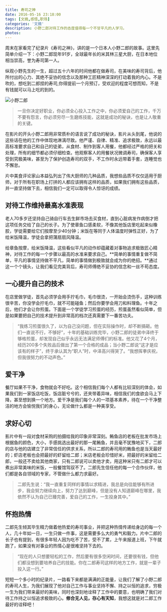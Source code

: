 ```yaml
---
title: 寿司之神
date: 2016-05-16 23:18:00
tags: [文摘,感悟,职场]
categories: '文摘'
description: 小野二郎对待工作的态度值得每一个不甘平凡的人学习。
photos:
---
```

周末在家看完了纪录片《寿司之神》，讲的是一个日本人小野二郎的故事。这里先简单介绍一下：小野二郎现年91岁，全球最年长的米其林三星大厨，在日本地位相当崇高，誉为寿司第一人。

纵观小野先生的一生，超过五十六年的时间他都在做寿司，在美味的寿司背后，他所付出的心力、其绝不妥协的信念以及那种工匠精神深深的打动着我的内心。不是吹的，想吃到二郎捏的寿司,你得提前一个月预订，受欢迎的程度可想而知，不是有钱就可以马上吃的到的。

![小野二郎](http://oqsovnm36.bkt.clouddn.com/Goldofshousi.jpg)

> 一旦你决定好职业，你必须全心投入工作之中，你必须爱自己的工作，千万不要有怨言，你必须穷尽一生磨练技能，这就是成功的秘诀，也是让人敬重的关键。

在影片的开头小野二郎用非常质朴的语言说了成功的秘诀，影片从头到尾，他说的这些话在他的工作中体现地淋漓尽致。他严谨、自律、精准、追求极致，永远以最高标准要求自己和自己的徒弟，从食材、制作到客人用餐，他都经过严格的把关和处理，所有的细节都必须仔细检查。他观察客人的用餐状况微调寿司，确保客人享受到究极美味，甚至为了保护创造寿司的双手，不工作时永远带着手套，连睡觉也不懈怠。

片中美食评论家山本益弘列出了伟大厨师的几种品质，我想些品质不仅仅适用于厨师，对于所有在职场上打拼的人都应该拥有这样的品质，如果我们拥有这些品质，并一直坚持做下去，相信我们一定可以取得令人惊讶的成绩。

## 对待工作维持最高水准表现

老人70多岁还坚持自己骑自行车去生鲜市场去买食材，直到心脏病发作病倒才把这项任务交给了自己的长子。为了使章鱼口感柔软，不像其他饭店里吃起来似橡胶，学徒需要给它们按摩至少40分钟；米饭在等同于人体温度时弹性正好，为了给米饭降温，学徒会拿把蒲扇扇风降温。

给章鱼按摩，给米饭降温，这些看似平凡的动作却蕴藏着对事物追求极致匠心精神，对待工作的每一个步骤以最高的水准来要求自己。**简单的事情重复做不简单，平凡的事情坚持做不平凡，简单的事情做到极致就会成为你的绝招。**通过这一个个镜头，让我们看见完美背后，寿司师傅绝不妥协的信念和一丝不苟态度。

## 一心提升自己的技术

在店里做学徒，首先必须学会用手拧毛巾，毛巾很烫，一开始会烫伤手，这种训练很辛苦，你没学会拧毛巾，就不可能碰鱼；然后你要学会用刀和料理鱼。十年之后，他们才会让你煎蛋。下面是一个学徒学习煎蛋的经历，煎蛋虽然看似简单，但是如果要把自己的技术提升到非常高的档次还真需要下一番苦功夫。

> “我练习煎蛋很久了，以为自己没问题，但在实际操作时，却不断搞砸。他们一直说不行，不够好”，十年的基础训练完毕，小野二郎的徒弟中泽终于够格煎蛋，却发现自己似乎永远无法满足师傅们的标准。他又花了4个月，经历200多个失败品后做出了第一个合格的成品；当小野二郎说“这才是应该有的样子”，终于承认其为“职人”时，中泽高兴得哭了。“我想挥拳庆祝，但我很努力的不动声色。”

## 爱干净

餐厅如果不干净，食物就会不好吃。这个相信我们每个人都有比较深刻的体会，如果我们到一家饭店吃饭，饭店脏兮兮的，还夹带着异味，相信我们的食欲会马上下降，甚至想到换一个地方。爱干净是我们每个人的一项基本素养，待在一个干净整洁的地方会愉悦我们的身心，无论做什么都是一种美享受。

## 求好心切

影片中有一段对食材采购的拍摄给我的印象非常深刻。鲔鱼店的老板在批发市场上根据鱼的颜色，大小，手感挑选出最好的那一尾鲔鱼，并且毫不犹豫地买下，二郎的店与他的店建立了非常信任的供求关系，所以二郎的寿司用的鲔鱼也是当天最好的；虾店老板也会把最好的虾留给二郎；米店老板会珍惜好米，把最好的米留给二郎，一般还不卖给其他商家，只有二郎说可以卖他才卖，用这种米只有二郎才可以煮出非常美味的米饭，一般餐馆驾驭不了。二郎先生信任他的每一个合作伙伴，他们都是各自领域的专家，不管做什么都力求最好。

> 二郎先生说：“我一直重复同样的事情以求精进，我总是向往能够有所进步，我会努力继续向上，努力了达到巅峰，但是没有人知道巅峰在哪里，我依然不认为自己已臻完善，爱自己的工作，一生投身其中。”

## 怀抱热情

二郎先生倾其毕生精力做着他热爱的寿司事业，并把这种热情传递给身边的每一个人，几十年如一日，一生只做一件事，这是需要多么大的勇气和毅力。片中二郎的长子也有提到，有很多年轻人因为吃不了苦，受不了累，上午来报道上班，下午就跑了，如果没有对事业的热情心是很难坚持下去的。

> “现在的人只想要轻松的工作，然后要有很多空闲时间，还要很有钱，但他们都没想到要培养自己的技能。你在二郎寿司这样的地方工作，就是一辈子投入这一行。”

短短一个多小时的纪录片，一路看下来都是满满的正能量，让我们了解了小野二郎的寿司人生，为我们展现了他对自己工作与事业坚持不懈、持之以恒的追求，穷极一生为我们带来最好的美味，同时也深刻地诠释了工作中的要意，也明确了我们对待工作持之以恒追求极致的心。**修合无人见，存心有天知**，我想这就是对二郎工作最好的诠释吧！